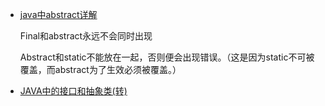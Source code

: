  - [java中abstract详解](http://www.cnblogs.com/suneryong/p/3571362.html)
    
    Final和abstract永远不会同时出现
    
    Abstract和static不能放在一起，否则便会出现错误。（这是因为static不可被覆盖，而abstract为了生效必须被覆盖。）
    
 - [JAVA中的接口和抽象类(转)](http://www.cnblogs.com/xiaoao808/archive/2008/03/11/1100886.html)
